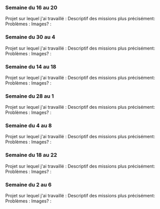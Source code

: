 ### Semaine du 16 au 20
Projet sur lequel j'ai travaillé : 
Descriptif des missions plus précisément:
Problèmes :
Images? :

### Semaine du 30 au 4
Projet sur lequel j'ai travaillé : 
Descriptif des missions plus précisément:
Problèmes :
Images? :

### Semaine du 14 au 18
Projet sur lequel j'ai travaillé : 
Descriptif des missions plus précisément:
Problèmes :
Images? :

### Semaine du 28 au 1
Projet sur lequel j'ai travaillé : 
Descriptif des missions plus précisément:
Problèmes :
Images? :

### Semaine du 4 au 8
Projet sur lequel j'ai travaillé : 
Descriptif des missions plus précisément:
Problèmes :
Images? :

### Semaine du 18 au 22
Projet sur lequel j'ai travaillé : 
Descriptif des missions plus précisément:
Problèmes :
Images? :

### Semaine du 2 au 6
Projet sur lequel j'ai travaillé : 
Descriptif des missions plus précisément:
Problèmes :
Images? :